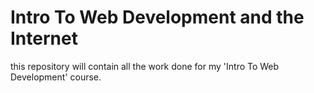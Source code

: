 # Intro To Web Development and the Internet
this repository will contain all the work done for my 'Intro To Web Development' course.